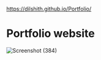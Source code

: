 https://dilshith.github.io/Portfolio/
# Portfolio website
![Screenshot (384)](https://github.com/Dilshith/Portfolio/assets/132912053/358cdb27-abd9-4be7-b541-6259b94f0b0d)
